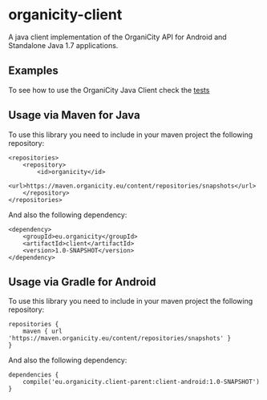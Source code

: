 # organicity-client

A java client implementation of the OrganiCity API for Android and Standalone Java 1.7 applications.

## Examples

To see how to use the OrganiCity Java Client check the [tests](client/src/test/java/eu/organicity/client/test)

## Usage via Maven for Java

To use this library you need to include in your maven project the following repository:

    <repositories>
        <repository>
            <id>organicity</id>
            <url>https://maven.organicity.eu/content/repositories/snapshots</url>
        </repository>
    </repositories>

And also the following dependency:

    <dependency>
        <groupId>eu.organicity</groupId>
        <artifactId>client</artifactId>
        <version>1.0-SNAPSHOT</version>
    </dependency>
    
## Usage via Gradle for Android

To use this library you need to include in your maven project the following repository:


    repositories {
        maven { url 'https://maven.organicity.eu/content/repositories/snapshots' }
    }

And also the following dependency:


    dependencies {
        compile('eu.organicity.client-parent:client-android:1.0-SNAPSHOT')
    }
